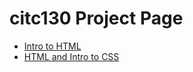 # citc130 Project Page 

<ul>
<li><a href="intro_to_html/index.html" target = "_blank" >Intro to HTML</a> </li>
<li><a href="html5_intro_to_css/index.html" target = "_blank" >HTML and Intro to CSS</a> </li>
</ul>